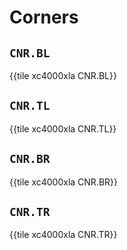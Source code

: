 # Corners


## `CNR.BL`

{{tile xc4000xla CNR.BL}}


## `CNR.TL`

{{tile xc4000xla CNR.TL}}


## `CNR.BR`

{{tile xc4000xla CNR.BR}}


## `CNR.TR`

{{tile xc4000xla CNR.TR}}
